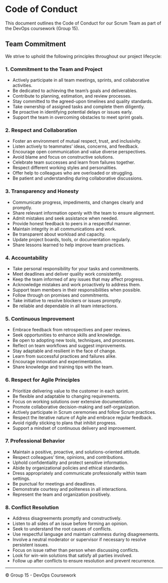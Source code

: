 # Code of Conduct

This document outlines the Code of Conduct for our Scrum Team as part of the DevOps coursework (Group 15).

## Team Commitment
We strive to uphold the following principles throughout our project lifecycle:

### 1. Commitment to the Team and Project
- Actively participate in all team meetings, sprints, and collaborative activities.
- Be dedicated to achieving the team’s goals and deliverables.
- Contribute to planning, estimation, and review processes.
- Stay committed to the agreed-upon timelines and quality standards.
- Take ownership of assigned tasks and complete them diligently.
- Be proactive in identifying potential delays or issues early.
- Support the team in overcoming obstacles to meet sprint goals.

### 2. Respect and Collaboration
- Foster an environment of mutual respect, trust, and inclusivity.
- Listen actively to teammates’ ideas, concerns, and feedback.
- Encourage open communication and value diverse perspectives.
- Avoid blame and focus on constructive solutions.
- Celebrate team successes and learn from failures together.
- Respect different working styles and personalities.
- Offer help to colleagues who are overloaded or struggling.
- Be patient and understanding during collaborative discussions.

### 3. Transparency and Honesty
- Communicate progress, impediments, and changes clearly and promptly.
- Share relevant information openly with the team to ensure alignment.
- Admit mistakes and seek assistance when needed.
- Provide honest feedback to peers in a respectful manner.
- Maintain integrity in all communications and work.
- Be transparent about workload and capacity.
- Update project boards, tools, or documentation regularly.
- Share lessons learned to help improve team practices.

### 4. Accountability
- Take personal responsibility for your tasks and commitments.
- Meet deadlines and deliver quality work consistently.
- Keep the team informed of any issues that may affect progress.
- Acknowledge mistakes and work proactively to address them.
- Support team members in their responsibilities when possible.
- Follow through on promises and commitments.
- Take initiative to resolve blockers or issues promptly.
- Be reliable and dependable in all team interactions.

### 5. Continuous Improvement
- Embrace feedback from retrospectives and peer reviews.
- Seek opportunities to enhance skills and knowledge.
- Be open to adopting new tools, techniques, and processes.
- Reflect on team workflows and suggest improvements.
- Stay adaptable and resilient in the face of change.
- Learn from successful practices and failures alike.
- Encourage innovation and experimentation.
- Share knowledge and training tips with the team.

### 6. Respect for Agile Principles
- Prioritize delivering value to the customer in each sprint.
- Be flexible and adaptable to changing requirements.
- Focus on working solutions over extensive documentation.
- Promote collaborative decision-making and self-organization.
- Actively participate in Scrum ceremonies and follow Scrum practices.
- Respect the iterative nature of Agile and embrace regular feedback.
- Avoid rigidly sticking to plans that inhibit progress.
- Support a mindset of continuous delivery and improvement.

### 7. Professional Behavior
- Maintain a positive, proactive, and solutions-oriented attitude.
- Respect colleagues’ time, opinions, and contributions.
- Uphold confidentiality and protect sensitive information.
- Abide by organizational policies and ethical standards.
- Dress appropriately and communicate professionally within team settings.
- Be punctual for meetings and deadlines.
- Demonstrate courtesy and politeness in all interactions.
- Represent the team and organization positively.

### 8. Conflict Resolution
- Address disagreements promptly and constructively.
- Listen to all sides of an issue before forming an opinion.
- Seek to understand the root causes of conflicts.
- Use respectful language and maintain calmness during disagreements.
- Involve a neutral moderator or supervisor if necessary to resolve persistent issues.
- Focus on issue rather than person when discussing conflicts.
- Look for win-win solutions that satisfy all parties involved.
- Follow up after conflicts to ensure resolution and prevent recurrence.

---
© Group 15 - DevOps Coursework